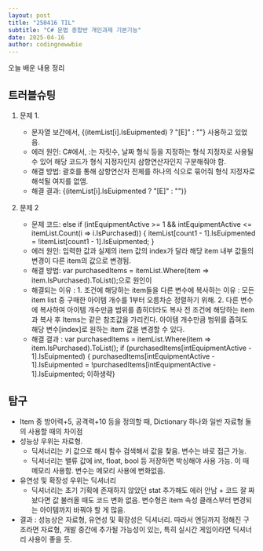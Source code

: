 ```yaml
---
layout: post
title: "250416 TIL"
subtitle: "C# 문법 종합반 개인과제 기본기능"
date: 2025-04-16
author: codingnewwbie
---
```


오늘 배운 내용 정리

## 트러블슈팅

1. 문제 1.
   - 문자열 보간에서, {(itemList[i].IsEuipmented) ? "[E]" : ""} 사용하고 있었음.
   - 에러 원인: C#에서, :는 자릿수, 날짜 형식 등을 지정하는 형식 지정자로 사용될 수 있어 해당 코드가 형식 지정자인지 삼항연산자인지 구분해줘야 함.
   - 해결 방법: 괄호를 통해 삼항연산자 전체를 하나의 식으로 묶어줘 형식 지정자로 해석될 여지를 없앰.
   - 해결 결과: {(itemList[i].IsEuipmented ? "[E]" : "")}

2. 문제 2
   - 문제 코드: else if (intEquipmentActive >= 1 && intEquipmentActive <= itemList.Count(i => i.IsPurchased)) {     itemList[count1 - 1].IsEuipmented = !itemList[count1 - 1].IsEuipmented; }
   - 에러 원인: 입력한 값과 실제의 item 값의 index가 달라 해당 item 내부 값들의 변경이 다른 item의 값으로 변경됨.
   - 해결 방법: var purchasedItems = itemList.Where(item => item.IsPurchased).ToList();으로 원인이 
   - 해결되는 이유 : 1. 조건에 해당하는 item들을 다른 변수에 복사하는 이유 : 모든 item list 중 구매한 아이템 개수를 1부터 오름차순 정렬하기 위해.
                    2. 다른 변수에 복사하여 아이템 개수만큼 범위를 좁히더라도 복사 전 조건에 해당하는 item과 복사 후 Items는 같은 참조값을 가리킨다. 아이템 개수만큼 범위를 좁혀도 해당 변수[index]로 원하는 item 값을 변경할 수 있다.
   - 해결 결과 : var purchasedItems = itemList.Where(item => item.IsPurchased).ToList(); if (purchasedItems[intEquipmentActive - 1].IsEuipmented) { purchasedItems[intEquipmentActive - 1].IsEuipmented = !purchasedItems[intEquipmentActive - 1].IsEuipmented; 이하생략}

## 탐구
- Item 중 방어력+5, 공격력+10 등을 정의할 때, Dictionary 하나와 일반 자료형 둘의 사용할 때의 차이점
- 성능상 우위는 자료형.
  - 딕셔너리는 키 값으로 해시 함수 검색해서 값을 찾음. 변수는 바로 접근 가능.
  - 딕셔너리는 밸류 값에 int, float, bool 등 저장하면 박싱해야 사용 가능. 이 때 메모리 사용함. 변수는 메모리 사용에 변화없음.
- 유연성 및 확장성 우위는 딕셔너리
  - 딕셔너리는 초기 기획에 존재하지 않았던 stat 추가해도 에러 안남 + 코드 잘 짜놨다면 값 불러올 때도 코드 변화 없음. 변수형은 item 속성 클래스부터 변경되는 아이템까지 바꿔야 할 게 많음.
- 결과 : 성능상은 자료형, 유연성 및 확장성은 딕셔너리. 따라서 엔딩까지 정해진 구조라면 자료형, 개발 중간에 추가될 가능성이 있는, 특히 실시간 게임이라면 딕셔너리 사용이 좋을 듯.  
